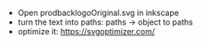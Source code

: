 - Open prodbacklogoOriginal.svg in inkscape
- turn the text into paths: paths -> object to paths
- optimize it: https://svgoptimizer.com/
